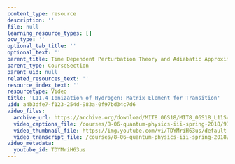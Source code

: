 ```yaml
---
content_type: resource
description: ''
file: null
learning_resource_types: []
ocw_type: ''
optional_tab_title: ''
optional_text: ''
parent_title: Time Dependent Perturbation Theory and Adiabatic Approximation
parent_type: CourseSection
parent_uid: null
related_resources_text: ''
resource_index_text: ''
resourcetype: Video
title: 'L11.4 Ionization of Hydrogen: Matrix Element for Transition'
uid: a4b3dfe7-f123-254d-983a-0f97bd34c7d6
video_files:
  archive_url: https://archive.org/download/MIT8.06S18/MIT8_06S18_L11S4_300k.mp4
  video_captions_file: /courses/8-06-quantum-physics-iii-spring-2018/97869eb716f0585885876808ce37a0b2_TDYMriH63us.vtt
  video_thumbnail_file: https://img.youtube.com/vi/TDYMriH63us/default.jpg
  video_transcript_file: /courses/8-06-quantum-physics-iii-spring-2018/ddd888c1b65cbffeafa712d636b7ee25_TDYMriH63us.pdf
video_metadata:
  youtube_id: TDYMriH63us
---
```

